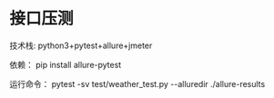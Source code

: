 # 接口压测

技术栈: python3+pytest+allure+jmeter

依赖：
pip install allure-pytest

运行命令：
pytest -sv test/weather_test.py --alluredir ./allure-results
